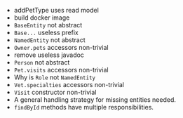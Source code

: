 - addPetType uses read model
- build docker image
- `BaseEntity` not abstract
- `Base...` useless prefix
- `NamedEntity` not abstract
- `Owner.pets` accessors non-trivial
- remove useless javadoc
- `Person` not abstract
- `Pet.visits` accessors non-trivial
- Why is `Role` not `NamedEntity`
- `Vet.specialties` accessors non-trivial
- `Visit` constructor non-trivial
- A general handling strategy for missing entities needed.
- `findById` methods have multiple responsibilities.
